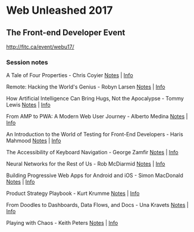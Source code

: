 # Web Unleashed 2017
## The Front-end Developer Event

http://fitc.ca/event/webu17/

### Session notes

A Tale of Four Properties - Chris Coyier
[Notes](https://github.com/fitcevents/webu-2017/blob/master/a-tale-of-four-properties) | [Info](http://fitc.ca/presentation/tale-four-properties/)

Remote: Hacking the World's Genius - Robyn Larsen
[Notes](https://github.com/fitcevents/webu-2017/blob/master/remote-hacking-the-worlds-genius) | [Info](http://fitc.ca/presentation/remote-hacking-worlds-genius/)

How Artificial Intelligence Can Bring Hugs, Not the Apocalypse - Tommy Lewis
[Notes](https://github.com/fitcevents/webu-2017/blob/master/how-artificial-intelligence-can-bring-hugs) | [Info](http://fitc.ca/presentation/artificial-intelligence-can-bring-hugs-not-apocalypse/)

From AMP to PWA: A Modern Web User Journey - Alberto Medina
[Notes](https://github.com/fitcevents/webu-2017/blob/master/from-amp-to-pwa) | [Info](http://fitc.ca/presentation/amp-pwa-modern-web-user-journey/)

An Introduction to the World of Testing for Front-End Developers - Haris Mahmood
[Notes](https://github.com/fitcevents/webu-2017/blob/master/introduction-to-the-world-of-testing-for-front-end-developers) | [Info](http://fitc.ca/presentation/introduction-world-testing-front-end-developers/)

The Accessibility of Keyboard Navigation - George Zamfir
[Notes](https://github.com/fitcevents/webu-2017/blob/master/accessibility-of-keyboard-navigation) | [Info](http://fitc.ca/presentation/accessibility-keyboard-navigation/)

Neural Networks for the Rest of Us - Rob McDiarmid
[Notes](https://github.com/fitcevents/webu-2017/blob/master/neural-networks-for-the-rest-of-us) | [Info](http://fitc.ca/presentation/neural-networks-rest-us/)

Building Progressive Web Apps for Android and iOS - Simon MacDonald
[Notes](https://github.com/fitcevents/webu-2017/blob/master/building-progressive-web-apps-for-android-and-ios) | [Info](http://fitc.ca/event/webu17/schedule/?show=24164)

Product Strategy Playbook - Kurt Krumme
[Notes](https://github.com/fitcevents/webu-2017/blob/master/product-strategy-playbook) | [Info](http://fitc.ca/presentation/product-strategy-playbook-2/)

From Doodles to Dashboards, Data Flows, and Docs - Una Kravets
[Notes](https://github.com/fitcevents/webu-2017/tree/master) | [Info](http://fitc.ca/presentation/doodles-dashboards-data-flows-docs/)

Playing with Chaos - Keith Peters
[Notes](https://github.com/fitcevents/webu-2017/tree/master) | [Info](http://fitc.ca/presentation/playing-with-chaos/)

